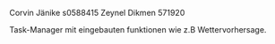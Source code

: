 Corvin Jänike s0588415
Zeynel Dikmen 571920

Task-Manager mit eingebauten funktionen wie z.B Wettervorhersage.